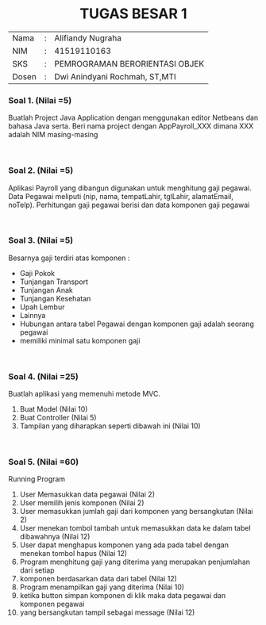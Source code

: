 <h1 align="center">TUGAS BESAR 1</h1>
<table>
<tbody>
  <tr>
    <td>Nama</td>
    <td>:</td>
    <td>Alifiandy Nugraha</td>
  </tr>
  <tr>
    <td>NIM</td>
    <td>:</td>
    <td>41519110163</td>
  </tr>
  <tr>
    <td>SKS</td>
    <td>:</td>
    <td>PEMROGRAMAN BERORIENTASI OBJEK</td>
  </tr>
  
  <tr>
    <td>Dosen</td>
    <td>:</td>
    <td>Dwi Anindyani Rochmah, ST,MTI</td>
  </tr>
</tbody>
</table>
<h3>Soal 1. (Nilai =5)</h3>
<p>Buatlah Project Java Application dengan menggunakan editor Netbeans dan bahasa Java serta. Beri nama project dengan AppPayroll_XXX dimana XXX adalah NIM masing-masing</p>
<br>
<h3>Soal 2. (Nilai =5)</h3>
<p>Aplikasi Payroll yang dibangun digunakan untuk menghitung gaji pegawai. Data Pegawai meliputi (nip, nama, tempatLahir, tglLahir, alamatEmail, noTelp). Perhitungan gaji pegawai berisi dan data komponen gaji pegawai</p>
<br>
<h3>Soal 3. (Nilai =5)</h3>
<p>Besarnya gaji terdiri atas komponen :</p>
<ul>
<li>Gaji Pokok</li>
<li>Tunjangan Transport</li>
<li>Tunjangan Anak</li>
<li>Tunjangan Kesehatan</li>
<li>Upah Lembur</li>
<li>Lainnya</li>
<li>Hubungan antara tabel Pegawai dengan komponen gaji adalah seorang pegawai</li>
<li>memiliki minimal satu komponen gaji</li>
  </ul>
<br>
<h3>Soal 4. (Nilai =25)</h3>
<p>Buatlah aplikasi yang memenuhi metode MVC.</p>
<ol>
<li>Buat Model (Nilai 10)</li>
<li>Buat Controller (Nilai 5)</li>
<li>Tampilan yang diharapkan seperti dibawah ini (Nilai 10)</li>
  </ol>
<br>
<h3>Soal 5. (Nilai =60)</h3>
<p>Running Program</p>
<ol>
<li>User Memasukkan data pegawai (Nilai 2)</li>
<li>User memilih jenis komponen (Nilai 2)</li>
<li>User memasukkan jumlah gaji dari komponen yang bersangkutan (Nilai 2)</li>
<li>User menekan tombol tambah untuk memasukkan data ke dalam tabel dibawahnya (Nilai 12)</li>
<li>User dapat menghapus komponen yang ada pada tabel dengan menekan tombol hapus (Nilai 12)</li>
<li>Program menghitung gaji yang diterima yang merupakan penjumlahan dari setiap</li>
<li>komponen berdasarkan data dari tabel (Nilai 12)</li>
<li>Program menampilkan gaji yang diterima (Nilai 10)</li>
<li>ketika button simpan komponen di klik maka data pegawai dan komponen pegawai</li>
<li>yang bersangkutan tampil sebagai message (Nilai 12)</li>
  </ol>
